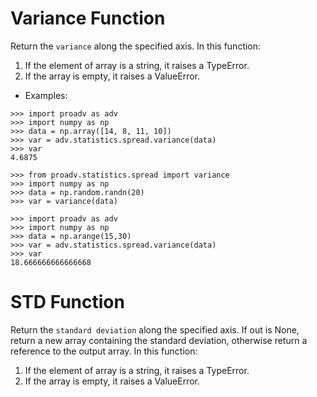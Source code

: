 # Variance Function

Return the `variance` along the specified axis. 
In this function:
1. If the element of array is a string, it raises a TypeError.
2. If the array is empty, it raises a ValueError.

- Examples:

>>>
    >>> import proadv as adv
    >>> import numpy as np
    >>> data = np.array([14, 8, 11, 10])
    >>> var = adv.statistics.spread.variance(data)
    >>> var
    4.6875

>>>
    >>> from proadv.statistics.spread import variance
    >>> import numpy as np
    >>> data = np.random.randn(20)
    >>> var = variance(data)

>>>
    >>> import proadv as adv
    >>> import numpy as np
    >>> data = np.arange(15,30)
    >>> var = adv.statistics.spread.variance(data)
    >>> var
    18.666666666666668


# STD Function

Return the `standard deviation` along the specified axis. 
If out is None, return a new array containing the standard deviation, otherwise return a reference to the output array. 
In this function:
1. If the element of array is a string, it raises a TypeError.
2. If the array is empty, it raises a ValueError.
